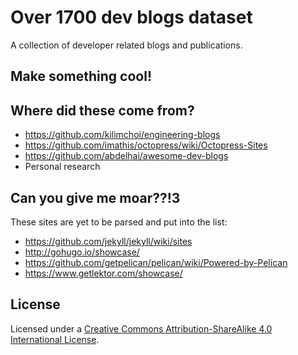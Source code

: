 # Over 1700 dev blogs dataset
A collection of developer related blogs and publications.  
## Make something cool!  

## Where did these come from?
- https://github.com/kilimchoi/engineering-blogs  
- https://github.com/imathis/octopress/wiki/Octopress-Sites  
- https://github.com/abdelhai/awesome-dev-blogs  
- Personal research  

## Can you give me moar??!3
These sites are yet to be parsed and put into the list:  
- https://github.com/jekyll/jekyll/wiki/sites  
- http://gohugo.io/showcase/  
- https://github.com/getpelican/pelican/wiki/Powered-by-Pelican  
- https://www.getlektor.com/showcase/  

## License

Licensed under a <a rel="license" href="http://creativecommons.org/licenses/by-sa/4.0/">Creative Commons Attribution-ShareAlike 4.0 International License</a>.
